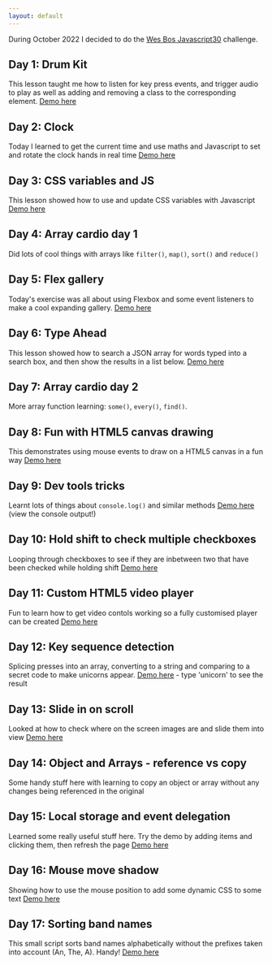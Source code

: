 ```yaml
---
layout: default
---
```


During October 2022 I decided to do the [Wes Bos Javascript30](https://javascript30.com/) challenge.

## Day 1: Drum Kit
This lesson taught me how to listen for key press events, and trigger audio to play as well as adding and removing a class to the corresponding element.
[Demo here](day1-drumkit)

## Day 2: Clock
Today I learned to get the current time and use maths and Javascript to set and rotate the clock hands in real time
[Demo here](day2-clock)

## Day 3: CSS variables and JS
This lesson showed how to use and update CSS variables with Javascript
[Demo here](day3-variables)

## Day 4: Array cardio day 1
Did lots of cool things with arrays like `filter()`, `map()`, `sort()` and `reduce()`

## Day 5: Flex gallery
Today's exercise was all about using Flexbox and some event listeners to make a cool expanding gallery.
[Demo here](day5-flexpanelgallery)

## Day 6: Type Ahead
This lesson showed how to search a JSON array for words typed into a search box, and then show the results in a list below. 
[Demo here](day6-typeahead)

## Day 7: Array cardio day 2
More array function learning: `some()`, `every()`, `find()`.

## Day 8: Fun with HTML5 canvas drawing
This demonstrates using mouse events to draw on a HTML5 canvas in a fun way
[Demo here](day8-html5canvas)

## Day 9: Dev tools tricks
Learnt lots of things about `console.log()` and similar methods
[Demo here](day9-devtools) (view the console output!)

## Day 10: Hold shift to check multiple checkboxes
Looping through checkboxes to see if they are inbetween two that have been checked while holding shift
[Demo here](day10-checkboxes)

## Day 11: Custom HTML5 video player
Fun to learn how to get video contols working so a fully customised player can be created
[Demo here](day11-videoplayer)

## Day 12: Key sequence detection
Splicing presses into an array, converting to a string and comparing to a secret code to make unicorns appear.
[Demo here](day12-keysequencedetection) - type 'unicorn' to see the result

## Day 13: Slide in on scroll
Looked at how to check where on the screen images are and slide them into view
[Demo here](day13-slideinonscroll)

## Day 14: Object and Arrays - reference vs copy
Some handy stuff here with learning to copy an object or array without any changes being referenced in the original

## Day 15: Local storage and event delegation
Learned some really useful stuff here. Try the demo by adding items and clicking them, then refresh the page
[Demo here](day15-localstorage)

## Day 16: Mouse move shadow
Showing how to use the mouse position to add some dynamic CSS to some text
[Demo here](day16-mousemoveshadow)

## Day 17: Sorting band names
This small script sorts band names alphabetically without the prefixes taken into account (An, The, A). Handy!
[Demo here](day17-sortingnames)